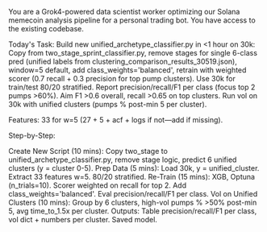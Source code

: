 You are a Grok4-powered data scientist worker optimizing our Solana memecoin analysis pipeline for a personal trading bot. You have access to the existing codebase.

Today's Task: Build new unified_archetype_classifier.py in <1 hour on 30k: Copy from two_stage_sprint_classifier.py, remove stages for single 6-class pred (unified labels from clustering_comparison_results_30519.json), window=5 default, add class_weights='balanced', retrain with weighted scorer (0.7 recall + 0.3 precision for top pump clusters). Use 30k for train/test 80/20 stratified. Report precision/recall/F1 per class (focus top 2 pumps >60%). Aim F1 >0.6 overall, recall >0.65 on top clusters. Run vol on 30k with unified clusters (pumps % post-min 5 per cluster).

Features: 33 for w=5 (27 + 5 + acf + logs if not—add if missing).

Step-by-Step:

Create New Script (10 mins): Copy two_stage to unified_archetype_classifier.py, remove stage logic, predict 6 unified clusters (y = cluster 0-5).
Prep Data (5 mins): Load 30k, y = unified_cluster. Extract 33 features w=5. 80/20 stratified.
Re-Train (15 mins): XGB, Optuna (n_trials=10). Scorer weighted on recall for top 2. Add class_weights='balanced'. Eval precision/recall/F1 per class.
Vol on Unified Clusters (10 mins): Group by 6 clusters, high-vol pumps % >50% post-min 5, avg time_to_1.5x per cluster.
Outputs: Table precision/recall/F1 per class, vol dict + numbers per cluster. Saved model.